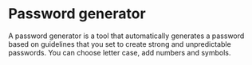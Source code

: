 # Password generator

A password generator is a tool that automatically generates a password based on guidelines that you set to create strong and unpredictable passwords. You can choose letter case, add numbers and symbols.